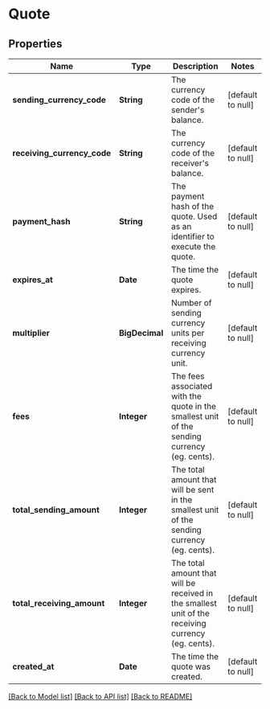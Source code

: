 # Quote
## Properties

| Name | Type | Description | Notes |
|------------ | ------------- | ------------- | -------------|
| **sending\_currency\_code** | **String** | The currency code of the sender&#39;s balance. | [default to null] |
| **receiving\_currency\_code** | **String** | The currency code of the receiver&#39;s balance. | [default to null] |
| **payment\_hash** | **String** | The payment hash of the quote. Used as an identifier to execute the quote. | [default to null] |
| **expires\_at** | **Date** | The time the quote expires. | [default to null] |
| **multiplier** | **BigDecimal** | Number of sending currency units per receiving currency unit. | [default to null] |
| **fees** | **Integer** | The fees associated with the quote in the smallest unit of the sending currency (eg. cents). | [default to null] |
| **total\_sending\_amount** | **Integer** | The total amount that will be sent in the smallest unit of the sending currency (eg. cents). | [default to null] |
| **total\_receiving\_amount** | **Integer** | The total amount that will be received in the smallest unit of the receiving currency (eg. cents). | [default to null] |
| **created\_at** | **Date** | The time the quote was created. | [default to null] |

[[Back to Model list]](../README.md#documentation-for-models) [[Back to API list]](../README.md#documentation-for-api-endpoints) [[Back to README]](../README.md)

